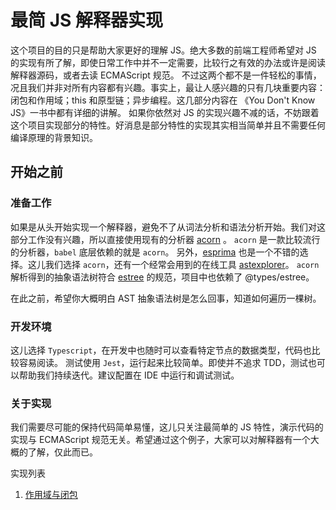 # 最简 JS 解释器实现

这个项目的目的只是帮助大家更好的理解 JS。绝大多数的前端工程师希望对 JS 的实现有所了解，即使日常工作中并不一定需要，比较行之有效的办法或许是阅读解释器源码，或者去读 ECMAScript 规范。
不过这两个都不是一件轻松的事情，况且我们并非对所有内容都有兴趣。事实上，最让人感兴趣的只有几块重要内容：闭包和作用域；this 和原型链；异步编程。这几部分内容在 《You Don't Know JS》一书中都有详细的讲解。
如果你依然对 JS 的实现兴趣不减的话，不妨跟着这个项目实现部分的特性。好消息是部分特性的实现其实相当简单并且不需要任何编译原理的背景知识。

## 开始之前

### 准备工作
如果是从头开始实现一个解释器，避免不了从词法分析和语法分析开始。我们对这部分工作没有兴趣，所以直接使用现有的分析器 [acorn](https://github.com/acornjs/acorn) 。
`acorn` 是一款比较流行的分析器，`babel` 底层依赖的就是 `acorn`。 另外，[esprima](https://github.com/jquery/esprima) 也是一个不错的选择。这儿我们选择 `acorn`，还有一个经常会用到的在线工具 [astexplorer](https://astexplorer.net/)。
`acorn` 解析得到的抽象语法树符合 [estree](https://github.com/estree/estree) 的规范，项目中也依赖了 @types/estree。

在此之前，希望你大概明白 AST 抽象语法树是怎么回事，知道如何遍历一棵树。

### 开发环境
这儿选择 `Typescript`，在开发中也随时可以查看特定节点的数据类型，代码也比较容易阅读。 测试使用 `Jest`，运行起来比较简单。即使并不追求 TDD，测试也可以帮助我们持续迭代。建议配置在 IDE 中运行和调试测试。

### 关于实现
我们需要尽可能的保持代码简单易懂，这儿只关注最简单的 JS 特性，演示代码的实现与 ECMAScript 规范无关。希望通过这个例子，大家可以对解释器有一个大概的了解，仅此而已。

实现列表
1. [作用域与闭包](http://https://github.com/fedeoo/learning-ecma262/01%20-%20Scope%20&%20Closure.html)

